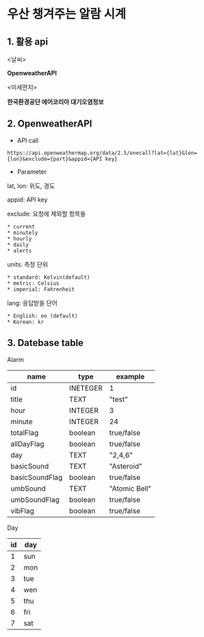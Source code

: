 # 우산 챙겨주는 알람 시계



## 1. 활용 api

<날씨>

**OpenweatherAPI**



<미세먼지>

**한국환경공단 에어코리아 대기오염정보**



## 2. OpenweatherAPI

* API call

```
https://api.openweathermap.org/data/2.5/onecall?lat={lat}&lon={lon}&exclude={part}&appid={API key}
```



* Parameter

lat, lon: 위도, 경도

appid: API key

exclude: 요청에 제외할 항목들

```
* current
* minutely
* hourly
* daily
* alerts
```

units: 측정 단위

```
* standard: Kelvin(default)
* metric: Celsius
* imperial: Fahrenheit
```

lang: 응답받을 단어

```
* English: en (default)
* Korean: kr
```





## 3. Datebase table

Alarm

| name           | type     | example       |
| -------------- | -------- | ------------- |
| id             | INETEGER | 1             |
| title          | TEXT     | "test"        |
| hour           | INTEGER  | 3             |
| minute         | INTEGER  | 24            |
| totalFlag      | boolean  | true/false    |
| allDayFlag     | boolean  | true/false    |
| day            | TEXT     | "2,4,6"       |
| basicSound     | TEXT     | "Asteroid"    |
| basicSoundFlag | boolean  | true/false    |
| umbSound       | TEXT     | "Atomic Bell" |
| umbSoundFlag   | boolean  | true/false    |
| vibFlag        | boolean  | true/false    |



Day

| id   | day  |
| ---- | ---- |
| 1    | sun  |
| 2    | mon  |
| 3    | tue  |
| 4    | wen  |
| 5    | thu  |
| 6    | fri  |
| 7    | sat  |

